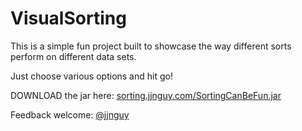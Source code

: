 VisualSorting
=============

This is a simple fun project built to showcase the way different sorts perform on different data sets.

Just choose various options and hit go!

DOWNLOAD the jar here: [sorting.jjnguy.com/SortingCanBeFun.jar](http://sorting.jjnguy.com/SortingCanBeFun.jar)

Feedback welcome: [@jjnguy](http://twitter.com/jjnguy)
